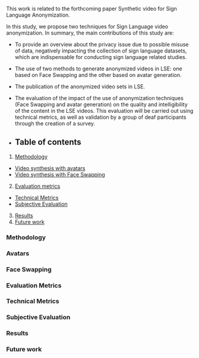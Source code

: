 This work is related to the forthcoming paper Synthetic video for Sign Language Anonymization.

In this study, we propose two techniques for Sign Language video anonymization. In summary, the main contributions of this study are:

* To provide an overview about the privacy issue due to possible misuse of data, negatively impacting the collection of sign language datasets, which are indispensable for conducting sign language related studies.
* The use of two methods to generate anonymized videos in LSE: one based on Face Swapping and the other based on avatar generation.
* The publication of the anonymized video sets in LSE.
* The evaluation of the impact of the use of anonymization techniques (Face Swapping and avatar generation) on the quality and intelligibility of the content in the LSE videos. This evaluation will be carried out using technical metrics, as well as validation by a group of deaf participants through the creation of a survey.

* ## Table of contents
1. [Methodology](https://github.com/Deepknowledge-US/TAL-IA/tree/main/Synthetic_video_for_Sign_Language_Anonymization#methodology)
  - [Video synthesis with avatars](https://github.com/Deepknowledge-US/TAL-IA/tree/main/Synthetic_video_for_Sign_Language_Anonymization#avatars)
  - [Video synthesis with Face Swapping](https://github.com/Deepknowledge-US/TAL-IA/tree/main/Synthetic_video_for_Sign_Language_Anonymization#Face-Swapping)
2. [Evaluation metrics](https://github.com/Deepknowledge-US/TAL-IA/tree/main/Synthetic_video_for_Sign_Language_Anonymization#evaluation-metrics)
  - [Technical Metrics](https://github.com/Deepknowledge-US/TAL-IA/tree/main/Synthetic_video_for_Sign_Language_Anonymization#Technical-Metrics)
  - [Subjective Evaluation](https://github.com/Deepknowledge-US/TAL-IA/tree/main/Synthetic_video_for_Sign_Language_Anonymization#Subjective-Evaluation)
3. [Results](https://github.com/Deepknowledge-US/TAL-IA/tree/main/Synthetic_video_for_Sign_Language_Anonymization#results)
4. [Future work](https://github.com/Deepknowledge-US/TAL-IA/tree/main/Synthetic_video_for_Sign_Language_Anonymization#future-work)

### Methodology

### Avatars

### Face Swapping

### Evaluation Metrics

### Technical Metrics

### Subjective Evaluation

### Results

### Future work
